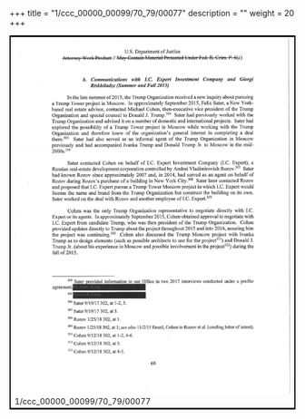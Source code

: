 +++
title = "1/ccc_00000_00099/70_79/00077"
description = ""
weight = 20
+++

<table style="border:2px solid black;max-width:800px;max-height:800px;" 
><tr><td>
<img class="center-fit-jpg"
src="/jpg_/jpg_mueller_report_searchable_077.jpg">
1/ccc_00000_00099/70_79/00077
</img></td></tr></table>
